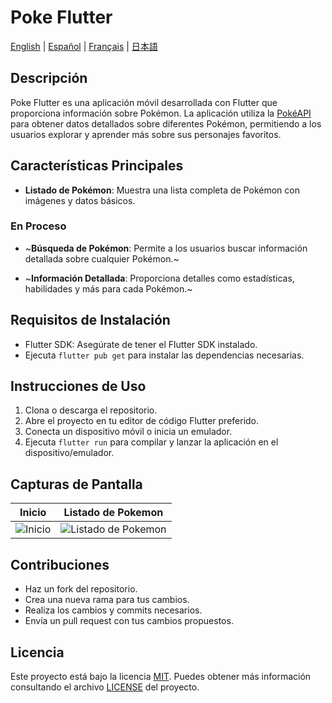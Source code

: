 # Poke Flutter

[English](./README.md) | [Español](./README.es.md) | [Français](./README.fr.md) | [日本語](./README.jp.md)

## Descripción

Poke Flutter es una aplicación móvil desarrollada con Flutter que proporciona información sobre Pokémon. La aplicación utiliza la [PokéAPI](https://pokeapi.co/) para obtener datos detallados sobre diferentes Pokémon, permitiendo a los usuarios explorar y aprender más sobre sus personajes favoritos.

## Características Principales

- **Listado de Pokémon**: Muestra una lista completa de Pokémon con imágenes y datos básicos.

### En Proceso 

- ~**Búsqueda de Pokémon**: Permite a los usuarios buscar información detallada sobre cualquier Pokémon.~
  
- ~**Información Detallada**: Proporciona detalles como estadísticas, habilidades y más para cada Pokémon.~

## Requisitos de Instalación

- Flutter SDK: Asegúrate de tener el Flutter SDK instalado.
- Ejecuta `flutter pub get` para instalar las dependencias necesarias.

## Instrucciones de Uso

1. Clona o descarga el repositorio.
2. Abre el proyecto en tu editor de código Flutter preferido.
3. Conecta un dispositivo móvil o inicia un emulador.
4. Ejecuta `flutter run` para compilar y lanzar la aplicación en el dispositivo/emulador.

## Capturas de Pantalla

| **Inicio** | **Listado de Pokemon** |
|:-----------------------:|:-----------------------:|
| ![Inicio](./screenshots/s7.png) | ![Listado de Pokemon](./screenshots/s8.png) |

## Contribuciones

- Haz un fork del repositorio.
- Crea una nueva rama para tus cambios.
- Realiza los cambios y commits necesarios.
- Envía un pull request con tus cambios propuestos.

## Licencia

Este proyecto está bajo la licencia [MIT](LICENSE). Puedes obtener más información consultando el archivo [LICENSE](LICENSE) del proyecto.
